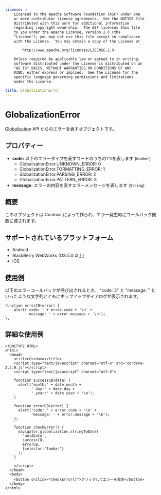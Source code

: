 ```yaml
---
license: >
    Licensed to the Apache Software Foundation (ASF) under one
    or more contributor license agreements.  See the NOTICE file
    distributed with this work for additional information
    regarding copyright ownership.  The ASF licenses this file
    to you under the Apache License, Version 2.0 (the
    "License"); you may not use this file except in compliance
    with the License.  You may obtain a copy of the License at

        http://www.apache.org/licenses/LICENSE-2.0

    Unless required by applicable law or agreed to in writing,
    software distributed under the License is distributed on an
    "AS IS" BASIS, WITHOUT WARRANTIES OR CONDITIONS OF ANY
    KIND, either express or implied.  See the License for the
    specific language governing permissions and limitations
    under the License.

title: GlobalizationError
---
```


GlobalizationError
============

[Globalization](../globalization.html) API からのエラーを表すオブジェクトです。

プロパティー
----------

- __code:__  以下のエラータイプを表すコードのうちの1つを表します (`Number`)
  - GlobalizationError.UNKNOWN\_ERROR: 0
  - GlobalizationError.FORMATTING\_ERROR: 1
  - GlobalizationError.PARSING\_ERROR: 2
  - GlobalizationError.PATTERN\_ERROR: 3
- __message:__  エラーの内容を表すエラーメッセージを表します (`String`)

概要
-----------

このオブジェクトは Cordova によって作られ、エラー発生時にコールバック関数に渡されます。

サポートされているプラットフォーム
-------------------

- Android
- BlackBerry WebWorks (OS 5.0 以上)
- iOS

[使用例](../../storage/storage.opendatabase.html)
-------------

以下のエラーコールバックが呼び出されるとき、 "code: 3" と "message: " といったような文字列とともにポップアップダイアログが表示されます。

    function errorCB(error) {
        alert('code: ' + error.code + '\n' +
              'message: ' + error.message + '\n');
    };

詳細な使用例
------------

    <!DOCTYPE HTML>
    <html>
      <head>
        <title>Cordova</title>
        <script type="text/javascript" charset="utf-8" src="cordova-2.2.0.js"></script>
        <script type="text/javascript" charset="utf-8">

        function successCB(date) {
          alert('month:' + date.month +
                ' day:' + date.day +
                ' year:' + date.year + '\n');
        }

        function errorCB(error) {
          alert('code: ' + error.code + '\n' +
                'message: ' + error.message + '\n');
        };

        function checkError() {
          navigator.globalization.stringToDate(
            'notADate',
            successCB,
            errorCB,
            {selector:'foobar'}
          );
        }

        </script>
      </head>
      <body>
        <button onclick="checkError()">クリックしてエラーを発生</button>
      </body>
    </html>


